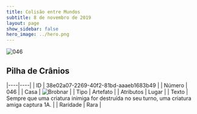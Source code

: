 ```yaml
---
title: Colisão entre Mundos
subtitle: 8 de novembro de 2019
layout: page
show_sidebar: false
hero_image: ../hero.png
---
```


![046](https://cdn.keyforgegame.com/media/card_front/pt/452_046_W6PVGX2F7637_pt.png)

## Pilha de Crânios

|----|----|
| ID | 38e02a07-2269-40f2-81bd-aaaeb1683b49 |
| Número | 046 |
| Casa | ![Brobnar](https://archonarcana.com/images/thumb/e/e0/Brobnar.png/22px-Brobnar.png "Brobnar") |
| Tipo | Artefato |
| Atributos | Lugar |
| Texto | Sempre que uma criatura inimiga for destruída no seu turno, uma criatura amiga captura 1A. |
| Raridade | Rara |
